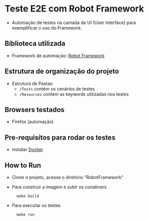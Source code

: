 # Teste E2E com Robot Framework
* Automação de testes na camada de UI (User Interface) para exemplificar o uso do Framework.
         
## Biblioteca utilizada
* Framework de automação: [Robot Framework](https://robotframework.org/)

## Estrutura de organização do projeto
* Estrutura de Pastas:
    - `/Tests` contém os cenários de testes
    - `/Resources` contém as keywords utilizadas nos testes

## Browsers testados
* Firefox (automação)

## Pre-requisitos para rodar os testes
* Instalar [Docker](https://www.docker.com/)

## How to Run
* Clone o projeto, acesse o diretório "RobotFramework"

* Para construir a imagem e subir os conatiners 

        make build

* Para executar os testes

        make run

